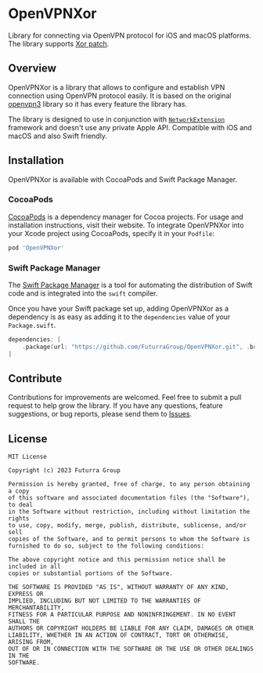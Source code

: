 # OpenVPNXor

Library for connecting via OpenVPN protocol for iOS and macOS platforms. The library supports [Xor patch](https://github.com/clayface/openvpn_xorpatch).

## Overview
OpenVPNXor is a library that allows to configure and establish VPN connection using OpenVPN protocol easily. It is based on the original [openvpn3](https://github.com/OpenVPN/openvpn3) library so it has every feature the library has.

The library is designed to use in conjunction with [`NetworkExtension`](https://developer.apple.com/documentation/networkextension) framework and doesn't use any private Apple API. Compatible with iOS and macOS and also Swift friendly.

## Installation

OpenVPNXor is available with CocoaPods and Swift Package Manager.

### CocoaPods

[CocoaPods](https://cocoapods.org) is a dependency manager for Cocoa projects. For usage and installation instructions, visit their website. To integrate OpenVPNXor into your Xcode project using CocoaPods, specify it in your `Podfile`:

```ruby
pod 'OpenVPNXor'
```
### Swift Package Manager

The [Swift Package Manager](https://swift.org/package-manager/) is a tool for automating the distribution of Swift code and is integrated into the `swift` compiler. 

Once you have your Swift package set up, adding OpenVPNXor as a dependency is as easy as adding it to the `dependencies` value of your `Package.swift`.

```swift
dependencies: [
    .package(url: "https://github.com/FuturraGroup/OpenVPNXor.git", .branch("main"))
]
```
## Contribute

Contributions for improvements are welcomed. Feel free to submit a pull request to help grow the library. If you have any questions, feature suggestions, or bug reports, please send them to [Issues](https://github.com/FuturraGroup/OpenVPNXor/issues).

## License

```
MIT License

Copyright (c) 2023 Futurra Group

Permission is hereby granted, free of charge, to any person obtaining a copy
of this software and associated documentation files (the "Software"), to deal
in the Software without restriction, including without limitation the rights
to use, copy, modify, merge, publish, distribute, sublicense, and/or sell
copies of the Software, and to permit persons to whom the Software is
furnished to do so, subject to the following conditions:

The above copyright notice and this permission notice shall be included in all
copies or substantial portions of the Software.

THE SOFTWARE IS PROVIDED "AS IS", WITHOUT WARRANTY OF ANY KIND, EXPRESS OR
IMPLIED, INCLUDING BUT NOT LIMITED TO THE WARRANTIES OF MERCHANTABILITY,
FITNESS FOR A PARTICULAR PURPOSE AND NONINFRINGEMENT. IN NO EVENT SHALL THE
AUTHORS OR COPYRIGHT HOLDERS BE LIABLE FOR ANY CLAIM, DAMAGES OR OTHER
LIABILITY, WHETHER IN AN ACTION OF CONTRACT, TORT OR OTHERWISE, ARISING FROM,
OUT OF OR IN CONNECTION WITH THE SOFTWARE OR THE USE OR OTHER DEALINGS IN THE
SOFTWARE.
```
